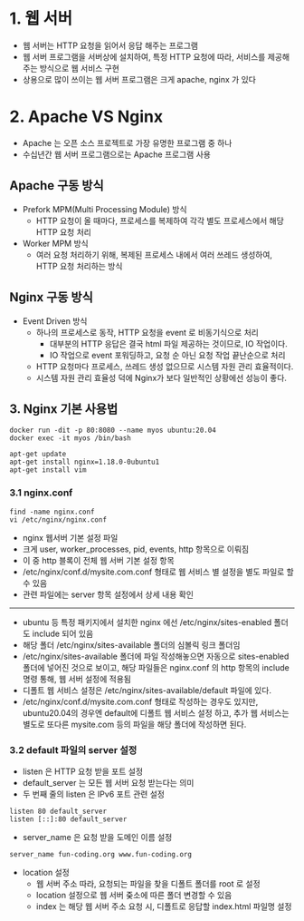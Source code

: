 # 1. 웹 서버

- 웹 서버는 HTTP 요청을 읽어서 응답 해주는 프로그램
- 웹 서버 프로그램을 서버상에 설치하여, 특정 HTTP 요청에 따라, 서비스를 제공해주는 방식으로 웹 서비스 구현
- 상용으로 많이 쓰이는 웹 서버 프로그램은 크게 apache, nginx 가 있다

# 2. Apache VS Nginx

- Apache 는 오픈 소스 프로젝트로 가장 유명한 프로그램 중 하나
- 수십년간 웹 서버 프로그램으로는 Apache 프로그램 사용

## Apache 구동 방식

- Prefork MPM(Multi Processing Module) 방식
  - HTTP 요청이 올 때마다, 프로세스를 복제하여 각각 별도 프로세스에서 해당 HTTP 요청 처리
- Worker MPM 방식
  - 여러 요청 처리하기 위해, 복제된 프로세스 내에서 여러 쓰레드 생성하여, HTTP 요청 처리하는 방식

## Nginx 구동 방식

- Event Driven 방식
  - 하나의 프로세스로 동작, HTTP 요청을 event 로 비동기식으로 처리
    - 대부분의 HTTP 응답은 결국 html 파일 제공하는 것이므로, IO 작업이다.
    - IO 작업으로 event 포워딩하고, 요청 순 아닌 요청 작업 끝난순으로 처리
  - HTTP 요청마다 프로세스, 쓰레드 생성 없으므로 시스템 자원 관리 효율적이다.
  - 시스템 자원 관리 효율성 덕에 Nginx가 보다 일반적인 상황에선 성능이 좋다.

## 3. Nginx 기본 사용법

```
docker run -dit -p 80:8080 --name myos ubuntu:20.04
docker exec -it myos /bin/bash

apt-get update
apt-get install nginx=1.18.0-0ubuntu1
apt-get install vim
```

### 3.1 nginx.conf

```
find -name nginx.conf
vi /etc/nginx/nginx.conf
```

- nginx 웹서버 기본 설정 파일
- 크게 user, worker_processes, pid, events, http 항목으로 이뤄짐
- 이 중 http 블록이 전체 웹 서버 기본 설정 항목
- /etc/nginx/conf.d/mysite.com.conf 형태로 웹 서비스 별 설정을 별도 파일로 할 수 있음
- 관련 파일에는 server 항목 설정에서 상세 내용 확인

---

- ubuntu 등 특정 패키지에서 설치한 nginx 에선 /etc/nginx/sites-enabled 폴더도 include 되어 있음
- 해당 폴더 /etc/nginx/sites-available 폴더의 심볼릭 링크 폴더임
- /etc/nginx/sites-available 폴더에 파일 작성해놓으면 자동으로 sites-enabled 폴더에 넣어진 것으로 보이고, 해당 파일들은 nginx.conf 의 http 항목의 include 명령 통해, 웹 서버 설정에 적용됨
- 디폴트 웹 서비스 설정은 /etc/nginx/sites-available/default 파일에 있다.
- /etc/nginx/conf.d/mysite.com.conf 형태로 작성하는 경우도 있지만, ubuntu20.04의 경우엔 default에 디폴트 웹 서비스 설정 하고, 추가 웹 서비스는 별도로 또다른 mysite.com 등의 파일을 해당 폴더에 작성하면 된다.

### 3.2 default 파일의 server 설정

- listen 은 HTTP 요청 받을 포트 설정
- default_server 는 모든 웹 서버 요청 받는다는 의미
- 두 번째 줄의 listen 은 IPv6 포트 관련 설정

```
listen 80 default_server
listen [::]:80 default_server
```

- server_name 은 요청 받을 도메인 이름 설정

```
server_name fun-coding.org www.fun-coding.org
```

- location 설정
  - 웹 서버 주소 따라, 요청되는 파일을 찾을 디폴트 폴더를 root 로 설정
  - location 설정으로 웹 서버 줒소에 따른 폴더 변경할 수 있음
  - index 는 해당 웹 서버 주소 요청 시, 디폴트로 응답할 index.html 파일명 설정
